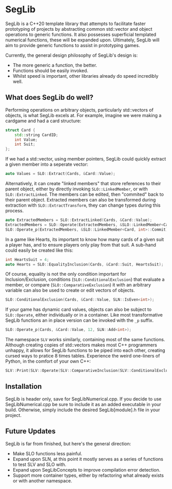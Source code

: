 # SegLib

SegLib is a C++20 template library that attempts to facilitate faster prototyping of projects by abstracting common std::vector and object operations to generic functions. It also possesses superficial templated numerical functions, these will be expanded upon. Ultimately,
SegLib will aim to provide generic functions to assist in prototyping games.

Currently, the general design philosophy of SegLib's design is:
* The more generic a function, the better.
* Functions should be easily invoked.
* Whilst speed is important, other libraries already do speed incredibly well.

## What does SegLib do well?

Performing operations on arbitrary objects, particularly std::vectors of objects, is what SegLib excels at. For example, imagine we were making a cardgame and had a card structure:

```cpp
struct Card {
    std::string CardID;
    int Value;
    int Suit;
};
```

If we had a std::vector<Card>, using member pointers, SegLib could quickly extract a given member into a seperate vector:

```cpp
auto Values = SLO::Extract(Cards, &Card::Value);
```

Alternatively, it can create "linked members" that store references to their parent object, either by directly invoking `SLO::LinkedMember`, or with `SLO::ExtractLinked`. The members can be edited, then "commited" back to their parent object.
Extracted members can also be transformed during extraction with `SLO::ExtractTransform`, they can change types during this process.

```cpp
auto ExtractedMembers = SLO::ExtractLinked(Cards, &Card::Value);
ExtractedMembers = SLO::Operate(ExtractedMembers, &SLO::LinkedMember<Card, int>::Member, SLN::Square<int>);
SLO::Operate_p(ExtractedMembers, &SLO::LinkedMember<Card, int>::Commit);
```

In a game like Hearts, its important to know how many cards of a given suit a player has, and to ensure players only play from that suit. A sub-hand could easily be created like this:

```cpp
int HeartsSuit = 4;
auto Hearts = SLO::EqualityInclusion(Cards, &Card::Suit, HeartsSuit);
```
Of course, equality is not the only condition important for Inclusion/Exclusion, conditions (`SLO::ConditionalExclusion`) that evaluate a member, or compare (`SLO::ComparativeExclusion`) it with an arbitrary variable can also be used to create or edit vectors of objects.
```cpp
SLO::ConditionalExclusion(Cards, &Card::Value, SLN::IsEven<int>);
```

If your game has dynamic card values, objects can also be subject to `SLO::Operate`, either individually or in a container. Like most transformative SegLib functions an in place version can be invoked with the `_p` suffix.
```cpp
SLO::Operate_p(Cards, &Card::Value, 12, SLN::Add<int>);
```

The namespace `SLV` works similarly, containing most of the same functions. Although creating copies of std::vectors makes most C++ programmers unhappy, it allows for SegLib functions to be piped into each other, creating cursed ways to pratice 8 times tables.
Experience the weird one-liners of Python, in the comfort of your own C++: 

```cpp
SLV::Print(SLV::Operate(SLV::ComparativeInclusion(SLV::ConditionalExclusion(SLN::GenerateComposites(240), SLN::IsOdd<int>), 24, SLN::IsDivisibleBy<int>), 3, SLN::GetQuotient<int>));
```

## Installation
SegLib is header only, save for SegLibNumerical.cpp. If you decide to use SegLibNumerical.cpp be sure to include it as an added executable in your build. Otherwise, simply include the desired SegLib[module].h file in your project.

## Future Updates
SegLib is far from finished, but here's the general direction:

* Make SLO functions less painful.
* Expand upon SLN, at this point it mostly serves as a series of functions to test SLV and SLO with.
* Expand upon SegLibConcepts to improve compilation error detection.
* Support more container types, either by refactoring what already exists or with another namespace.
